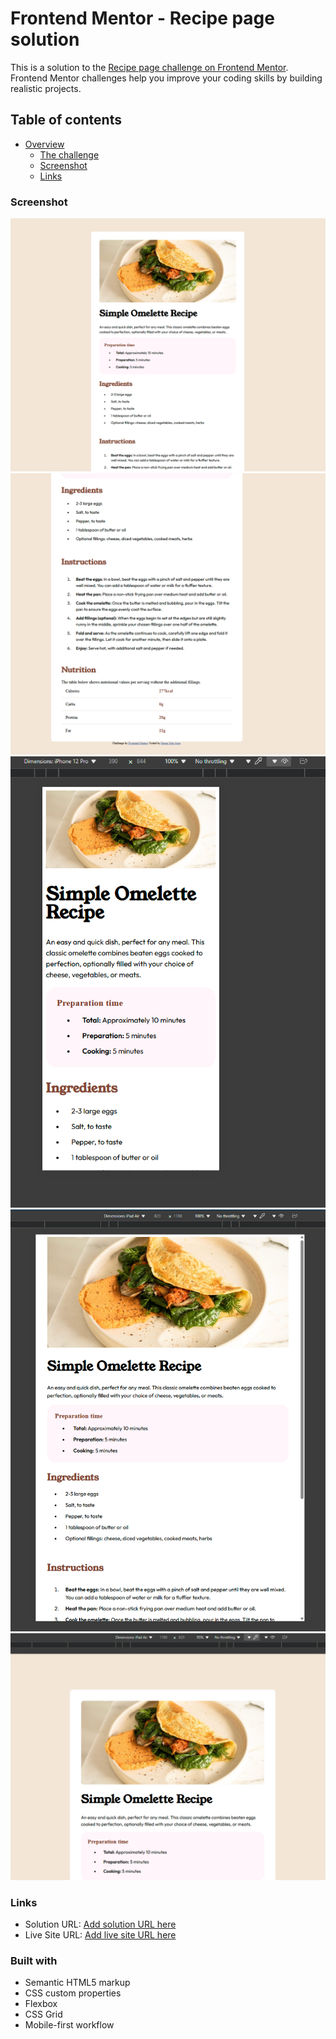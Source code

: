 # Frontend Mentor - Recipe page solution

This is a solution to the [Recipe page challenge on Frontend Mentor](https://www.frontendmentor.io/challenges/recipe-page-KiTsR8QQKm). Frontend Mentor challenges help you improve your coding skills by building realistic projects. 

## Table of contents

- [Overview](#overview)
  - [The challenge](#the-challenge)
  - [Screenshot](#screenshot)
  - [Links](#links)

### Screenshot

![Top of desktop](./design/image.png)
![Bottom of desktop](./design/image-1.png)
![iphone view](./design/image-2.png)
![ipad portrait](./design/image-3.png)
![ipad landscape](./design/image-4.png)

### Links

- Solution URL: [Add solution URL here](https://github.com/Simonbiker/Recipe-Page)
- Live Site URL: [Add live site URL here](https://simonbiker.github.io/Recipe-Page/)


### Built with

- Semantic HTML5 markup
- CSS custom properties
- Flexbox
- CSS Grid
- Mobile-first workflow

